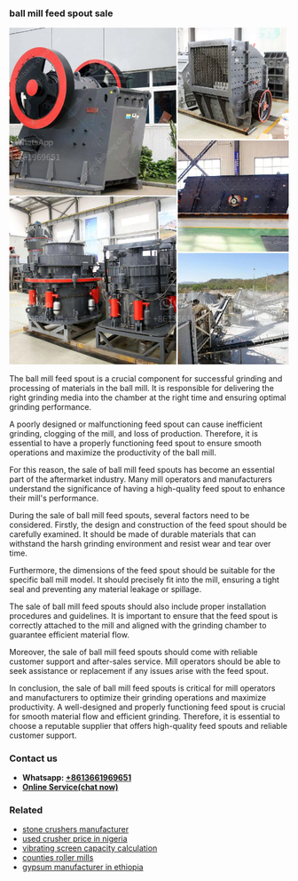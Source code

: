 <h3>ball mill feed spout sale</h3><img src='1708589168.jpg' alt=''><p>The ball mill feed spout is a crucial component for successful grinding and processing of materials in the ball mill. It is responsible for delivering the right grinding media into the chamber at the right time and ensuring optimal grinding performance.</p><p>A poorly designed or malfunctioning feed spout can cause inefficient grinding, clogging of the mill, and loss of production. Therefore, it is essential to have a properly functioning feed spout to ensure smooth operations and maximize the productivity of the ball mill.</p><p>For this reason, the sale of ball mill feed spouts has become an essential part of the aftermarket industry. Many mill operators and manufacturers understand the significance of having a high-quality feed spout to enhance their mill's performance.</p><p>During the sale of ball mill feed spouts, several factors need to be considered. Firstly, the design and construction of the feed spout should be carefully examined. It should be made of durable materials that can withstand the harsh grinding environment and resist wear and tear over time.</p><p>Furthermore, the dimensions of the feed spout should be suitable for the specific ball mill model. It should precisely fit into the mill, ensuring a tight seal and preventing any material leakage or spillage.</p><p>The sale of ball mill feed spouts should also include proper installation procedures and guidelines. It is important to ensure that the feed spout is correctly attached to the mill and aligned with the grinding chamber to guarantee efficient material flow.</p><p>Moreover, the sale of ball mill feed spouts should come with reliable customer support and after-sales service. Mill operators should be able to seek assistance or replacement if any issues arise with the feed spout.</p><p>In conclusion, the sale of ball mill feed spouts is critical for mill operators and manufacturers to optimize their grinding operations and maximize productivity. A well-designed and properly functioning feed spout is crucial for smooth material flow and efficient grinding. Therefore, it is essential to choose a reputable supplier that offers high-quality feed spouts and reliable customer support.</p><h3>Contact us</h3><ul><li><strong>Whatsapp:&nbsp;<a href="https://wa.me/8613661969651">+8613661969651</a></strong></li><li><a href="https://swt.shibang-china.com/?git&amp;zhl&amp;ball mill feed spout sale"><strong>Online Service(chat now)</strong></a></li></ul><h3>Related</h3><ul><li><a href='stone crushers manufacturer.md'>stone crushers manufacturer</a></li><li><a href='used crusher price in nigeria.md'>used crusher price in nigeria</a></li><li><a href='vibrating screen capacity calculation.md'>vibrating screen capacity calculation</a></li><li><a href='counties roller mills.md'>counties roller mills</a></li><li><a href='gypsum manufacturer in ethiopia.md'>gypsum manufacturer in ethiopia</a></li></ul>